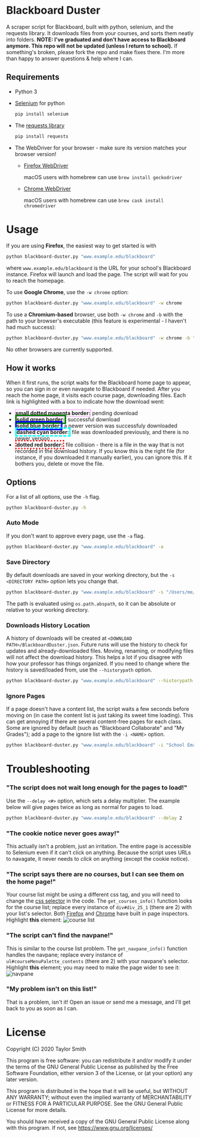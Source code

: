 # Blackboard Duster
A scraper script for Blackboard, built with python, selenium, and the requests library. It downloads files from your courses, and sorts them neatly into folders.
**NOTE: I've graduated and don't have access to Blackboard anymore. This repo will not be updated (unless I return to school).** If something's broken, please fork the repo and make fixes there. I'm more than happy to answer questions & help where I can.

## Requirements
- Python 3
- [Selenium](https://selenium.dev/selenium/docs/api/py/index.html) for python
  ```py
  pip install selenium
  ```

- The [requests library](https://2.python-requests.org/en/master/)
  ```py
  pip install requests
  ```

- The WebDriver for your browser - make sure its version matches your browser version!
   - [Firefox WebDriver](https://github.com/mozilla/geckodriver)

      macOS users with homebrew can use `brew install geckodriver`

   - [Chrome WebDriver](https://sites.google.com/a/chromium.org/chromedriver/)

      macOS users with homebrew can use `brew cask install chromedriver`


# Usage
If you are using __Firefox__, the easiest way to get started is with
```sh
python blackboard-duster.py "www.example.edu/blackboard"
```
where `www.example.edu/blackboard` is the URL for your school's Blackboard instance. Firefox will launch and load the page. The script will wait for you to reach the homepage.

To use __Google Chrome__, use the `-w chrome` option:
```sh
python blackboard-duster.py "www.example.edu/blackboard" -w chrome
```

To use a __Chromium-based__ browser, use both `-w chrome` and `-b` with the path to your browser's executable (this feature is experimental - I haven't had much success):
```sh
python blackboard-duster.py "www.example.edu/blackboard" -w chrome -b "/Applications/Brave Browser.app/Contents/MacOS/Brave Browser"
```
No other browsers are currently supported.

## How it works
When it first runs, the script waits for the Blackboard home page to appear, so you can sign in or even navagate to Blackboard if needed. After you reach the home page, it visits each course page, downloading files. Each link is highlighted with a box to indicate how the download went:
- <b style="border:1px dotted magenta">small dotted magenta border:</b> pending download
- <b style="border:4px solid green">solid green border:</b> successful download
- <b style="border:4px solid blue">solid blue border:</b> a newer version was successfuly downloaded
- <b style="border:4px dashed cyan">dashed cyan border:</b> file was downloaded previously, and there is no newer version
- <b style="border:4px dotted red">dotted red border:</b> file collision - there is a file in the way that is not recorded in the download history. If you know this is the right file (for instance, if you downloaded it manually earlier), you can ignore this. If it bothers you, delete or move the file.

## Options
For a list of all options, use the `-h` flag.
```sh
python blackboard-duster.py -h
```
### Auto Mode
If you don't want to approve every page, use the `-a` flag.
```sh
python blackboard-duster.py "www.example.edu/blackboard" -a
```
### Save Directory
By default downloads are saved in your working directory, but the `-s <DIRECTORY PATH>` option lets you change that.
```sh
python blackboard-duster.py "www.example.edu/blackboard" -s "/Users/me/school"
```
The path is evaluated using `os.path.abspath`, so it can be absolute or relative to your working directory.
### Downloads History Location
A history of downloads will be created at `<DOWNLOAD PATH>/BlackboardDuster.json`. Future runs will use the history to check for updates and already-downloaded files. Moving, renaming, or modifying files will not affect the download history. This helps a lot if you disagree with how your professor has things organized. If you need to change where the history is saved/loaded from, use the `--historypath` option.
```sh
python blackboard-duster.py "www.example.edu/blackboard" --historypath "/Users/me/far/far/away/onion.json"
```
### Ignore Pages
If a page doesn't have a content list, the script waits a few seconds before moving on (in case the content list is just taking its sweet time loading). This can get annoying if there are several content-free pages for each class. Some are ignored by default (such as "Blackboard Collaborate" and "My Grades"); add a page to the ignore list with the `-i <NAME>` option.
```sh
python blackboard-duster.py "www.example.edu/blackboard" -i "School Email" -i "Exams"
```

# Troubleshooting
### "The script does not wait long enough for the pages to load!"
Use the `--delay <#>` option, which sets a delay multiplier. The example below will give pages twice as long as normal for pages to load.
```bash
python blackboard-duster.py "www.example.edu/blackboard" --delay 2
```

### "The cookie notice never goes away!"
This actually isn't a problem, just an irritation. The entire page is accessible to Selenium even if it can't click on anything. Because the script uses URLs to navagate, it never needs to _click_ on anything (except the cookie notice).

### "The script says there are no courses, but I can see them on the home page!"
Your course list might be using a different css tag, and you will need to change the [css selector](https://saucelabs.com/resources/articles/selenium-tips-css-selectors) in the code. The `get_courses_info()` function looks for the course list; replace every instance of `div#div_25_1` (there are 2) with your list's selector. Both [Firefox](https://developer.mozilla.org/en-US/docs/Tools/Page_Inspector) and [Chrome](https://developers.google.com/web/tools/chrome-devtools/) have built in page inspectors. Highlight __this__ element:
![course list](art/locate_homepage_courselist.png)

### "The script can't find the navpane!"
This is similar to the course list problem. The `get_navpane_info()` function handles the navpane; replace every instance of `ul#courseMenuPalette_contents` (there are 2) with your navpane's selector. Highlight __this__ element; you may need to make the page wider to see it:
![navpane](art/locate_navpane.png)

### "My problem isn't on this list!"
That is a problem, isn't it! Open an issue or send me a message, and I'll get back to you as soon as I can.

# License
Copyright (C) 2020  Taylor Smith

This program is free software: you can redistribute it and/or modify
it under the terms of the GNU General Public License as published by
the Free Software Foundation, either version 3 of the License, or
(at your option) any later version.

This program is distributed in the hope that it will be useful,
but WITHOUT ANY WARRANTY; without even the implied warranty of
MERCHANTABILITY or FITNESS FOR A PARTICULAR PURPOSE.  See the
GNU General Public License for more details.

You should have received a copy of the GNU General Public License
along with this program.  If not, see https://www.gnu.org/licenses/
